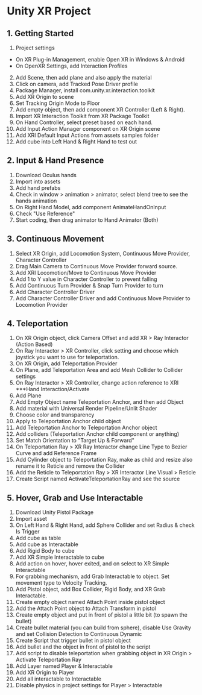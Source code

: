 # Unity XR Project

## 1. Getting Started
1. Project settings
- On XR Plug-in Management, enable Open XR in Windows & Android
- On OpenXR Settings, add Interaction Profiles
2. Add Scene, then add plane and also apply the material
3. Click on camera, add Tracked Pose Driver profile
4. Package Manager, install com.unity.xr.interaction.toolkit
5. Add XR Origin to scene
6. Set Tracking Origin Mode to Floor
7. Add empty object, then add component XR Controller (Left & Right).
8. Import XR Interaction Toolkit from XR Package Toolkit
9. On Hand Controller, select preset based on each hand.
10. Add Input Action Manager component on XR Origin scene
11. Add XRI Default Input Actions from assets samples folder
12. Add cube into Left Hand & Right Hand to test out

## 2. Input & Hand Presence
1. Download Oculus hands
2. Import into assets
3. Add hand prefabs
4. Check in window > animation > animator, select blend tree to see the hands animation
5. On Right Hand Model, add component AnimateHandOnInput
6. Check "Use Reference"
7. Start coding, then drag animator to Hand Animator (Both)

## 3. Continuous Movement
1. Select XR Origin, add Locomotion System, Continuous Move Provider, Character Controller
2. Drag Main Camera to Continuous Move Provider forward source.
3. Add XRI Locomotion/Move to Continuous Move Provider
4. Add 1 to Y value in Character Controller to prevent falling
5. Add Continuous Turn Provider & Snap Turn Provider to turn
6. Add Character Controller Driver
7. Add Character Controller Driver and add Continuous Move Provider to Locomotion Provider

## 4. Teleportation

1. On XR Origin object, click Camera Offset and add XR > Ray Interactor (Action Based)
2. On Ray Interactor > XR Controller, click setting and choose which joystick you want to use for teleportation.
3. On XR Origin, add Teleportation Provider
4. On Plane, add Teleportation Area and add Mesh Collider to Collider settings
5. On Ray Interactor > XR Controller, change action reference to XRI ***Hand Interaction/Activate
6. Add Plane
7. Add Empty Object name Teleportation Anchor, and then add Object
8. Add material with Universal Render Pipeline/Unlit Shader
9. Choose color and transparency
10. Apply to Teleportation Anchor child object
11. Add Teleportation Anchor to Teleportation Anchor object
12. Add colliders (Teleportation Anchor child component or anything)
13. Set Match Orientation to "Target Up & Forward"
14. On Teleportation  Ray > XR Ray Interactor change Line Type to Bezier Curve and add Reference Frame
15. Add Cylinder object to Teleportation Ray, make as child and resize also rename it to Reticle and remove the 
Collider
16. Add the Reticle to Teleportation Ray > XR Interactor Line Visual > Reticle
17. Create Script named ActivateTeleportationRay and see the source

## 5. Hover, Grab and Use Interactable

1. Download Unity Pistol Package
2. Import asset
3. On Left Hand & Right Hand, add Sphere Collider and set Radius & check Is Trigger
4. Add cube as table
5. Add cube as Interactable
6. Add Rigid Body to cube
7. Add XR Simple Interactable to cube
8. Add action on hover, hover exited, and on select to XR Simple Interactable
9. For grabbing mechanism, add Grab Interactable to object. Set movement type to Velocity Tracking.
10. Add Pistol object, add Box Collider, Rigid Body, and XR Grab Interactable.
11. Create empty object named Attach Point inside pistol object
12. Add the Attach Point object to Attach Transform in pistol
13. Create empty object and put in front of pistol a little bit (to spawn the bullet)
14. Create bullet material (you can build from sphere), disable Use Gravity and set Collision Detection to 
Continuous Dynamic
15. Create Script that trigger bullet in pistol object
16. Add bullet and the object in front of pistol to the script
17. Add script to disable teleportation when grabbing object in XR Origin > Activate Teleportation Ray
18. Add Layer named Player & Interactable
19. Add XR Origin  to Player
20. Add all interactable to Interactable
21. Disable physics in project settings for Player > Interactable

